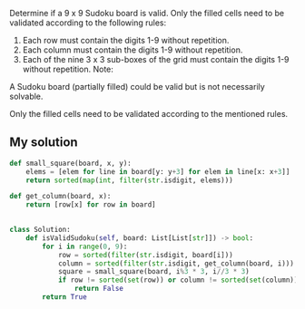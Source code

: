 Determine if a 9 x 9 Sudoku board is valid. Only the filled cells need to be validated according to the following rules:

1. Each row must contain the digits 1-9 without repetition.
2. Each column must contain the digits 1-9 without repetition.
3. Each of the nine 3 x 3 sub-boxes of the grid must contain the digits 1-9 without repetition.
Note:

A Sudoku board (partially filled) could be valid but is not necessarily solvable.

Only the filled cells need to be validated according to the mentioned rules.

## My solution
```Python
def small_square(board, x, y):
    elems = [elem for line in board[y: y+3] for elem in line[x: x+3]]
    return sorted(map(int, filter(str.isdigit, elems)))

def get_column(board, x):
    return [row[x] for row in board]
    

class Solution:
    def isValidSudoku(self, board: List[List[str]]) -> bool:
        for i in range(0, 9):
            row = sorted(filter(str.isdigit, board[i]))
            column = sorted(filter(str.isdigit, get_column(board, i)))
            square = small_square(board, i%3 * 3, i//3 * 3)
            if row != sorted(set(row)) or column != sorted(set(column)) or square != sorted(set(square)):
                return False
        return True
```
